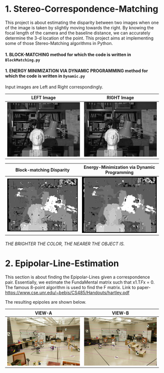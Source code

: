 # 1. Stereo-Correspondence-Matching

This project is about estimating the disparity between two images when one of the image is taken by slightly moving towards the right.
By knowing the focal length of the camera and the baseline distance, we can accurately determine the 3-d location of the point.
This project aims at implementing some of those Stereo-Matching algorithms in Python.

#### 1. BLOCK-MATCHING method for which the code is written in `BlockMatching.py`
#### 1. ENERGY MINIMIZATION VIA DYNAMIC PROGRAMMING method for which the code is written in `Dynamic.py`


Input images are Left and Right correspondingly.

LEFT Image             |  RIGHT Image
:-------------------------:|:-------------------------:
![](<Stereo_Correspondence/Inputs/tsukuba_l.png>) | ![](<Stereo_Correspondence/Inputs/tsukuba_r.png>)

 

Block-matching Disparity | Energy-Minimization via Dynamic Programming
:---------------------:|:-------------------------:
![](<Stereo_Correspondence/Outputs/tsukuba_disparity.png>)| ![](<Stereo_Correspondence/Outputs/Disparity_dynamic.png>)

###### THE BRIGHTER THE COLOR, THE NEARER THE OBJECT IS.

# 2. Epipolar-Line-Estimation

This section is about finding the Epipolar-Lines given a correspondence pair.
Essentially, we estimate the FundaMental matrix such that x1.T*F*x = 0.
The famous 8-point algorithm is used to find the F matrix.
Link to paper- https://www.cse.unr.edu/~bebis/CS485/Handouts/hartley.pdf

The resulting epipoles are shown below.

VIEW-A             |  VIEW-B
:-------------------------:|:-------------------------:
![](<Stereo_Rectification/Result/Epilines_B.png>) | ![](<Stereo_Rectification/Result/Epilines_A.png>)
